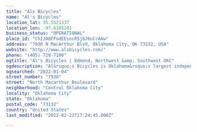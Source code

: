 ```yaml
---
title: "Als Bicycles"
name: "Al's Bicycles"
location_lat: 35.5521337
location_lon: -97.6185141
business_status: "OPERATIONAL"
place_id: "ChIJA8FFodEEsocR5jbJ6uCcAAw"
address: "7930 N MacArthur Blvd, Oklahoma City, OK 73132, USA"
website: "http://www.alsbicycles.com/"
phone: "(405) 728-7100"
ogtitle: "Al's Bicycles | Edmond, Northwest &amp; Southwest OKC"
ogdescription: "Al&rsquo;s Bicycles is Oklahoma&rsquo;s largest independent bike shop. We offer friendly customer service and quality brands. Located in Edmond, NW and SW OKC."
ogsearched: "2022-01-04"
street_number: "7930"
street: "North Macarthur Boulevard"
neighborhood: "Central Oklahoma City"
locality: "Oklahoma City"
state: "Oklahoma"
postal_code: "73132"
country: "United States"
last_modified: "2022-02-22T17:24:45.000Z"

---
```

